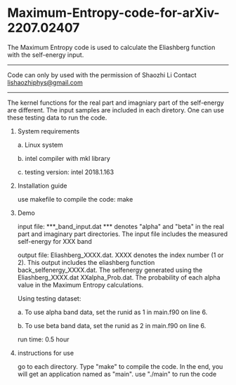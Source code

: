 # Maximum-Entropy-code-for-arXiv-2207.02407

The Maximum Entropy code is used to calculate the Eliashberg function with the self-energy input. 
********************************************************
Code can only by used with the permission of Shaozhi Li
Contact lishaozhiphys@gmail.com
*******************************************************

The kernel functions for the real part and imagniary part of the self-energy are different.
The input samples are included in each diretory. One can use these testing data to run the code.

1. System requirements

   a. Linux system
   
   b. intel compiler with mkl library
   
   c. testing version: intel 2018.1.163
   
2. Installation guide

   use makefile to compile the code: make
   
3. Demo

   input file: 
   ***_band_input.dat
   *** denotes "alpha" and "beta" in the real part and imaginary part directories. The input file includes the measured self-energy for XXX band
               
   output file: 
   Eliashberg_XXXX.dat. XXXX denotes the index number (1 or 2). This output includes the eliashberg function
   back_selfenergy_XXXX.dat. The selfenergy generated using the Eliashberg_XXXX.dat
   XXalpha_Prob.dat. The probability of each alpha value in the Maximum Entropy calculations.
  
   Using testing dataset:
  
   a. To use alpha band data, set the runid as 1 in main.f90 on line 6.
   
   b. To use beta band data, set the runid as 2 in main.f90 on line 6.
                 
   run time: 0.5 hour
                 
4. instructions for use

   go to each directory. Type "make" to compile the code. In the end, you will get an application named as "main". use "./main" to run the code
  
